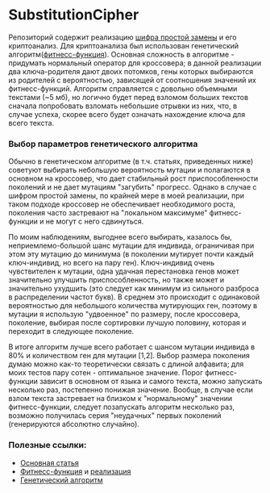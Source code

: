 # SubstitutionCipher
Репозиторий содержит реализацию [шифра простой замены](https://ru.wikipedia.org/wiki/Шифр_простой_замены) и его криптоанализ. Для криптоанализа был использован генетический алгоритм([фитнесс-функция](https://github.com/SmorcIRL/TextFitnessCalculator)). Основная сложность в алгоритме - придумать нормальный оператор для кроссовера; в данной реализации два ключа-родителя дают двоих потомков, гены которых выбираются из родителей с вероятностью, зависящей от соотношения значений их фитнесс-функций. Алгоритм справляется с довольно объемными текстами (~5 мб), но логично будет перед взломом больших текстов сначала попробовать взломать небольшие отрывки из них, что, в случае успеха, скорее всего будет означать нахождение ключа для всего текста.

### Выбор параметров генетического алгоритма

Обычно в генетическом алгоритме (в т.ч. статьях, приведенных ниже) советуют выбирать небольшую вероятность мутации и полагаются в основном на кроссовер, что дает стабильный рост приспособленности поколений и не дает мутациям "загубить" прогресс. Однако в случае с шифром простой замены, по крайней мере в моей реализации, при таком подходе кроссовер не обеспечивает необходимого роста, поколения часто застревают на "локальном максимуме" фитнесс-функции и не могут с него сдвинуться.

По моим наблюдениям, выгоднее всего выбирать, казалось бы, неприемлемо-большой шанс мутации для индивида, ограничивая при этом эту мутацию до минимума (в поколении мутирует почти каждый ключ-индивид, но всего на пару ген). Ключ-индивид очень чувствителен к мутации, одна удачная перестановка генов может значительно улучшить приспособленность, но также может и значительно ухудшить (это следует как минимум из сильного разброса в распределении частот букв). В среднем это происходит с одинаковой вероятностью для небольшого количества мутирующих ген, поэтому в мутации я использую "удвоенное" по размеру, после кроссовера, поколение, выбирая после сортировки лучшую половину, которая и переходит в следующее поколение. 

В итоге алгоритм лучше всего работает с шансом мутации индивида в 80% и количеством ген для мутации [1,2]. Выбор размера поколения думаю можно как-то теоретически связать с длиной алфавита; для моих тестов пару сотен - оптимальное значение. Порог фитнесс-функции зависит в основном от языка и самого текста, можно запускать несколько раз, постепенно понижая значение. Вообще, в случае если взлом текста застревает на близком к "нормальному" значении фитнесс-функции, следует позапускать алгоритм несколько раз, возможно получилась серия "неудачных" первых поколений (генерируются абсолютно случайно).

### Полезные ссылки:
- [Основная статья](https://planetcalc.com/8047/)
- [Фитнесс-функция](https://planetcalc.com/8045/) и [реализация](https://github.com/SmorcIRL/TextFitnessCalculator)
- [Генетический алгоритм](https://people.cs.uct.ac.za/~jkenwood/JasonBrownbridge.pdf)
